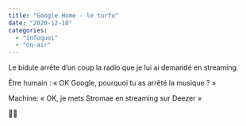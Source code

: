 ```yaml
---
title: "Google Home - le turfu"
date: "2020-12-10"
categories: 
  - "infoquoi"
  - "on-air"
---
```


Le bidule arrête d’un coup la radio que je lui ai demandé en streaming.
<!--more-->
Être humain : « OK Google, pourquoi tu as arrêté la musique ? »

Machine: « OK, je mets Stromae en streaming sur Deezer »

💁🏽
